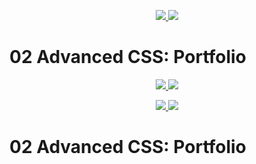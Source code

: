 <p align='center'>
  <a href="https://github.com/saibhreas">
    <img src="https://img.shields.io/badge/GitHub-100000?style=flat&logo=github&logoColor=white">
  </a>  
  <a href='https://www.linkedin.com/in/siobhanknuttel'>
      <img src='https://img.shields.io/badge/LinkedIn-blue?style=flat&logo=linkedin&labelColor=blue'></a>

# 02 Advanced CSS: Portfolio

<p align='center'>
  <a href= #><img src="https://img.shields.io/badge/HTML5-E34F26?tyle=flat&logo=html5&logoColor=white"> 
  </a>
  <a href= # ><img src="https://img.shields.io/badge/CSS3-1572B6?style=flat&logo=css3&logoColor=white"></a>
</p>

<p align='center'>
  <a href="https://github.com/saibhreas">
    <img src="https://img.shields.io/badge/GitHub-100000?style=flat&logo=github&logoColor=white">
  </a>
  
  <a href='https://www.linkedin.com/in/siobhanknuttel'>
      <img src='https://img.shields.io/badge/LinkedIn-blue?style=flat&logo=linkedin&labelColor=blue'></a>

# 02 Advanced CSS: Portfolio
